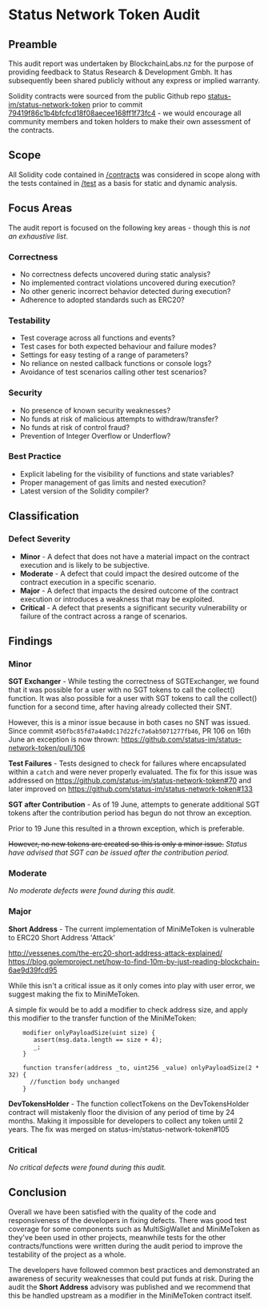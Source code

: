 # Status Network Token Audit

## Preamble
This audit report was undertaken by BlockchainLabs.nz for the purpose of providing feedback to Status Research & Development Gmbh. It has subsequently been shared publicly without any express or implied warranty.

Solidity contracts were sourced from the public Github repo [status-im/status-network-token](https://github.com/status-im/status-network-token) prior to commit [79419f86c1b4bfcfcd18f08aecee168ff1f73fc4](https://github.com/status-im/status-network-token/tree/79419f86c1b4bfcfcd18f08aecee168ff1f73fc4) - we would encourage all community members and token holders to make their own assessment of the contracts.

## Scope
All Solidity code contained in [/contracts](https://github.com/status-im/status-network-token/tree/master/contracts) was considered in scope along with the tests contained in [/test](https://github.com/status-im/status-network-token/tree/master/test) as a basis for static and dynamic analysis.

## Focus Areas
The audit report is focused on the following key areas - though this is *not an exhaustive list*.

### Correctness
* No correctness defects uncovered during static analysis?
* No implemented contract violations uncovered during execution?
* No other generic incorrect behavior detected during execution?
* Adherence to adopted standards such as ERC20?

### Testability
* Test coverage across all functions and events?
* Test cases for both expected behaviour and failure modes?
* Settings for easy testing of a range of parameters?
* No reliance on nested callback functions or console logs?
* Avoidance of test scenarios calling other test scenarios?

### Security
* No presence of known security weaknesses?
* No funds at risk of malicious attempts to withdraw/transfer?
* No funds at risk of control fraud?
* Prevention of Integer Overflow or Underflow?

### Best Practice
* Explicit labeling for the visibility of functions and state variables?
* Proper management of gas limits and nested execution?
* Latest version of the Solidity compiler?

## Classification

### Defect Severity
* **Minor** - A defect that does not have a material impact on the contract execution and is likely to be subjective.
* **Moderate** - A defect that could impact the desired outcome of the contract execution in a specific scenario.
* **Major** - A defect that impacts the desired outcome of the contract execution or introduces a weakness that may be exploited.
* **Critical** - A defect that presents a significant security vulnerability or failure of the contract across a range of scenarios.

## Findings
### Minor

**SGT Exchanger** - While testing the correctness of SGTExchanger, we found that it was possible for a user with no SGT tokens to call the collect() function. It was also possible for a user with SGT tokens to call the collect() function for a second time, after having already collected their SNT.

However, this is a minor issue because in both cases no SNT was issued. Since commit `450fbc85fd7a4a0dc17d22fc7a6ab5071277fb46`, PR 106 on 16th June an exception is now thrown:
https://github.com/status-im/status-network-token/pull/106

**Test Failures** - Tests designed to check for failures where encapsulated within a `catch` and were never properly evaluated. The fix for this issue was addressed on https://github.com/status-im/status-network-token#70 and later improved on https://github.com/status-im/status-network-token#133

**SGT after Contribution** - As of 19 June, attempts to generate additional SGT tokens after the contribution period has begun do not throw an exception.

Prior to 19 June this resulted in a thrown exception, which is preferable.

~~However, no new tokens are created so this is only a minor issue.~~ _Status have advised that SGT can be issued after the contribution period._

### Moderate
_No moderate defects were found during this audit._

### Major

**Short Address** - The current implementation of MiniMeToken is vulnerable to ERC20 Short Address 'Attack'

http://vessenes.com/the-erc20-short-address-attack-explained/
https://blog.golemproject.net/how-to-find-10m-by-just-reading-blockchain-6ae9d39fcd95

While this isn't a critical issue as it only comes into play with user error, we suggest making the fix to MiniMeToken.

A simple fix would be to add a modifier to check address size, and apply this modifier to the transfer function of the MiniMeToken:
```
    modifier onlyPayloadSize(uint size) {
       assert(msg.data.length == size + 4);
       _;
    }

    function transfer(address _to, uint256 _value) onlyPayloadSize(2 * 32) {
      //function body unchanged
    }
```
**DevTokensHolder** - The function collectTokens on the DevTokensHolder contract will mistakenly floor the division of any period of time by 24 months. Making it impossible for developers to collect any token until 2 years. The fix was merged on status-im/status-network-token#105

### Critical
_No critical defects were found during this audit._

## Conclusion
Overall we have been satisfied with the quality of the code and responsiveness of the developers in fixing defects. There was good test coverage for some components such as MultiSigWallet and MiniMeToken as they've been used in other projects, meanwhile tests for the other contracts/functions were written during the audit period to improve the testability of the project as a whole.

The developers have followed common best practices and demonstrated an awareness of security weaknesses that could put funds at risk. During the audit the **Short Address** advisory was published and we recommend that this be handled upstream as a modifier in the MiniMeToken contract itself.
